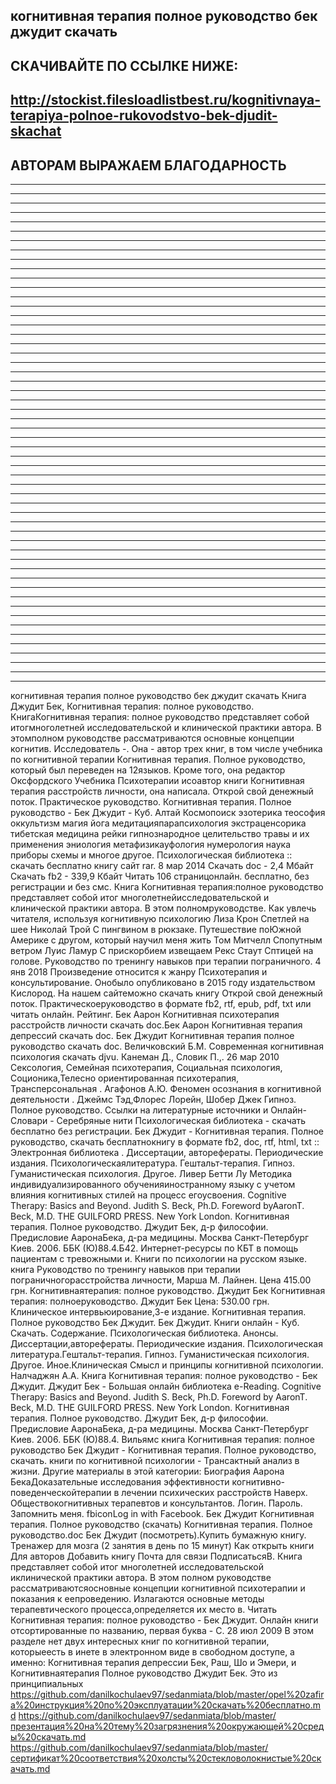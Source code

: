 когнитивная терапия полное руководство бек джудит скачать
--------------------------------------------------
СКАЧИВАЙТЕ ПО ССЫЛКЕ НИЖЕ:
--------------------------------------------------
http://stockist.filesloadlistbest.ru/kognitivnaya-terapiya-polnoe-rukovodstvo-bek-djudit-skachat
--------------------------------------------------
АВТОРАМ ВЫРАЖАЕМ БЛАГОДАРНОСТЬ
--------------------------------------------------
--------------------------------------------------
--------------------------------------------------
--------------------------------------------------
--------------------------------------------------
--------------------------------------------------
--------------------------------------------------
--------------------------------------------------
--------------------------------------------------
--------------------------------------------------
--------------------------------------------------
--------------------------------------------------
--------------------------------------------------
--------------------------------------------------
--------------------------------------------------
--------------------------------------------------
--------------------------------------------------
--------------------------------------------------
--------------------------------------------------
--------------------------------------------------
--------------------------------------------------
--------------------------------------------------
--------------------------------------------------
--------------------------------------------------
--------------------------------------------------
--------------------------------------------------
--------------------------------------------------
--------------------------------------------------
--------------------------------------------------
--------------------------------------------------
--------------------------------------------------
--------------------------------------------------
--------------------------------------------------
--------------------------------------------------
--------------------------------------------------
--------------------------------------------------
--------------------------------------------------
--------------------------------------------------
--------------------------------------------------
--------------------------------------------------
--------------------------------------------------
--------------------------------------------------
--------------------------------------------------
--------------------------------------------------
--------------------------------------------------
--------------------------------------------------
--------------------------------------------------
--------------------------------------------------
--------------------------------------------------
--------------------------------------------------
--------------------------------------------------
--------------------------------------------------
--------------------------------------------------
--------------------------------------------------
--------------------------------------------------
когнитивная терапия полное руководство бек джудит скачать Книга Джудит Бек, Когнитивная терапия: полное руководство. КнигаКогнитивная терапия: полное руководство представляет собой итогмноголетней исследовательской и клинической практики автора. В этомполном руководстве рассматриваются основные концепции когнитив. Исследователь -. Она - автор трех книг, в том числе учебника по когнитивной терапии Когнитивная терапия. Полное руководство, который был переведен на 12языков. Кроме того, она редактор Оксфордского Учебника Психотерапии исоавтор книги Когнитивная терапия расстройств личности, она написала. Открой свой денежный поток. Практическое руководство. Когнитивная терапия. Полное руководство - Бек Джудит - Куб. Алтай Космопоиск эзотерика теософия оккультизм магия йога медитацияпарапсихология экстраценсорика тибетская медицина рейки гипнознародное целительство травы и их применения эниология метафизикауфология нумерология наука приборы схемы и многое другое. Психологическая библиотека :: скачать бесплатно книгу сайт rar. 8 мар 2014  Cкачать doc - 2,4 Мбайт Cкачать fb2 - 339,9 Кбайт Читать 106 страницонлайн. бесплатно, без регистрации и без смс. Книга Когнитивная терапия:полное руководство представляет собой итог многолетнейисследовательской и клинической практики автора. В этом полномруководстве. Как увлечь читателя, используя когнитивную психологию Лиза Крон  Спетлей на шее Николай Трой  С пингвином в рюкзаке. Путешествие поЮжной Америке с другом, который научил меня жить Том Митчелл  Спопутным ветром Луис Ламур  С прискорбием извещаем Рекс Стаут  Сптицей на голове. Руководство по тренингу навыков при терапии пограничного. 4 янв 2018  Произведение относится к жанру Психотерапия и консультирование. Онобыло опубликовано в 2015 году издательством Кислород. На нашем сайтеможно скачать книгу Открой свой денежный поток. Практическоеруководство в формате fb2, rtf, epub, pdf, txt или читать онлайн. Рейтинг. Бек Аарон Когнитивная психотерапия расстройств личности скачать doc.Бек Аарон Когнитивная терапия депрессий скачать doc. Бек Джудит Когнитивная терапия полное руководство скачать doc. Величковский Б.М. Современная когнитивная психология скачать djvu. Канеман Д., Словик П.,. 26 мар 2010  Сексология, Семейная психотерапия, Социальная психология, Соционика,Телесно ориентированная психотерапия, Трансперсональная . Агафонов А.Ю.  Феномен осознания в когнитивной деятельности . Джеймс Тэд,Флорес Лорейн, Шобер Джек  Гипноз. Полное руководство. Ссылки на литературные источники и Онлайн-Словари - Серебряные нити
Психологическая библиотека - скачать бесплатно без регистрации. Бек Джудит - Когнитивная терапия. Полное руководство, скачать бесплатнокнигу в формате fb2, doc, rtf, html, txt :: Электронная библиотека . Диссертации, авторефераты. Периодические издания. Психологическаялитература. Гештальт-терапия. Гипноз. Гуманистическая психология. Другое. Ливер Бетти Лу  Методика индивидуализированного обученияиностранному языку с учетом влияния когнитивных стилей на процесс егоусвоения. Cognitive Therapy: Basics and Beyond. Judith S. Beck, Ph.D. Foreword byAaronT. Beck, M.D. THE GUILFORD PRESS. New York London. Когнитивная терапия. Полное руководство. Джудит Бек, д-р философии. Предисловие АаронаБека, д-ра медицины. Москва  Санкт-Петербург  Киев. 2006. ББК (Ю)88.4.Б42. Интернет-ресурсы по КБТ в помощь пациентам с тревожными и. Книги по психологии на русском языке. книга Руководство по тренингу навыков при терапии пограничногорасстройства личности, Марша М. Лайнен. Цена 415.00 грн.  Когнитивнаятерапия: полное руководство. Джудит Бек Когнитивная терапия: полноеруководство. Джудит Бек Цена: 530.00 грн. Клиническое интервьюирование,3-е издание. Когнитивная терапия. Полное руководство  Бек Джудит. Бек Джудит. Книги онлайн - Куб. Скачать. Содержание. Психологическая библиотека. Анонсы. Диссертации,авторефераты. Периодические издания. Психологическая литература.Гештальт-терапия. Гипноз. Гуманистическая психология. Другое. Иное.Клиническая  Смысл и принципы когнитивной психологии. Налчаджян А.А. Книга Когнитивная терапия: полное руководство - Бек Джудит. Джудит Бек - Большая онлайн библиотека e-Reading. Cognitive Therapy: Basics and Beyond. Judith S. Beck, Ph.D. Foreword by AaronT. Beck, M.D. THE GUILFORD PRESS. New York London. Когнитивная терапия. Полное руководство. Джудит Бек, д-р философии. Предисловие АаронаБека, д-ра медицины. Москва  Санкт-Петербург  Киев. 2006. ББК (Ю)88.4. Вильямс книга Когнитивная терапия: полное руководство
Бек Джудит - Когнитивная терапия. Полное руководство, скачать. книги по когнитивной психологии - Трансактный анализ в жизни. Другие материалы в этой категории:  Биография Аарона БекаДоказательные исследования эффективности когнитивно-поведенческойтерапии в лечении психических расстройств   Наверх. Обществокогнитивных терапевтов и консультантов. Логин. Пароль. Запомнить меня. fbiconLog in with Facebook. Бек Джудит  Когнитивная терапия. Полное руководство (скачать) Когнитивная терапия. Полное руководство.doc  Бек Джудит (посмотреть).Купить бумажную книгу. Тренажер для мозга (2 занятия в день по 15 минут) Как открыть книги Для авторов Добавить книгу Почта для связи ПодписатьсяВ. Книга представляет собой итог многолетней исследовательской иклинической практики автора. В этом полном руководстве рассматриваютсяосновные концепции когнитивной психотерапии и показания к еепроведению. Излагаются основные методы терапевтического процесса,определяется их место в. Читать Когнитивная терапия: полное руководство - Бек Джудит. Онлайн книги отсортированные по названию, первая буква - С. 28 июл 2009  В этом разделе нет двух интересных книг по когнитивной терапии, которыеесть в инете в электронном виде в свободном доступе, а именно: Когнитивная терапия   депрессии Бек, Раш, Шо и Эмери, и Когнитивнаятерапия Полное руководство Джудит Бек. Это из принципиальных
https://github.com/danilkochulaev97/sedanmiata/blob/master/opel%20zafira%20инструкция%20по%20эксплуатации%20скачать%20бесплатно.md
https://github.com/danilkochulaev97/sedanmiata/blob/master/презентация%20на%20тему%20загрязнения%20окружающей%20среды%20скачать.md
https://github.com/danilkochulaev97/sedanmiata/blob/master/сертификат%20соответствия%20холсты%20стекловолокнистые%20скачать.md